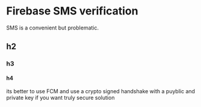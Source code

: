 
# Firebase SMS verification
SMS is a convenient but problematic.

## h2
### h3
#### h4
its better to use FCM and use a crypto signed handshake with a puyblic and private key if you want truly secure solution